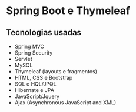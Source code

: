 # Spring Boot e Thymeleaf 

## Tecnologias usadas

- Spring MVC
- Spring Security
- Servlet
- MySQL
- Thymeleaf (layouts e fragmentos)
- HTML, CSS e Bootstrap 
- SQL e HQL/JPQL
- Hibernate e JPA 
- JavaScript/Jquery
- Ajax (Asynchronous JavaScript and XML)
